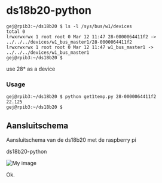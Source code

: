 # ds18b20-python

	gej@rpib3:~/ds18b20 $ ls -l /sys/bus/w1/devices
	total 0
	lrwxrwxrwx 1 root root 0 Mar 12 11:47 28-0000064411f2 -> ../../../devices/w1_bus_master1/28-0000064411f2
	lrwxrwxrwx 1 root root 0 Mar 12 11:47 w1_bus_master1 -> ../../../devices/w1_bus_master1
	gej@rpib3:~/ds18b20 $ 


use 28* as a device

### Usage
	gej@rpib3:~/ds18b20 $ python get1temp.py 28-0000064411f2
	22.125
	gej@rpib3:~/ds18b20 $ 


## Aansluitschema

Aansluitschema van de ds18b20 met de raspberry pi

ds18b20-python

![My image](gejanssen.github.com/ds18b20-python/raspberry-pi-ds18b20-connections.jpg)


Ok.
